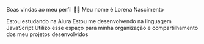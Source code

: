 Boas vindas ao meu perfil 💙💙
Meu nome é Lorena Nascimento

Estou estudando na Alura
Estou me desenvolvendo na linguagem JavaScript
Utilizo esse espaço para minha organização e compartilhamento dos meu projetos desenvolvidos
